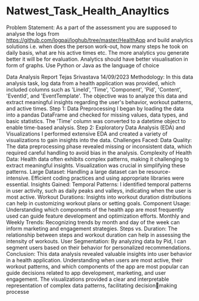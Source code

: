 # Natwest_Task_Health_Anayltics
Problem Statement:
As a part of the assessment you are supposed to analyse the logs from https://github.com/logpai/loghub/tree/master/HealthApp and build analytics solutions i.e. when does the person work-out, how many steps he took on daily basis, what are his active times etc. The more analytics you generate better it will be for evaluation. Analytics should have better visualisation in form of graphs. Use Python or Java as the language of choice


Data Analysis Report
Tejas Srivastava
14/09/2023
Methodology:
In this data analysis task, log data from a health application was provided, which 
included columns such as 'LineId', 'Time', 'Component', 'Pid', 'Content', 'EventId', 
and 'EventTemplate'. The objective was to analyze this data and extract meaningful 
insights regarding the user's behavior, workout patterns, and active times.
Step 1: Data Preprocessing
I began by loading the data into a pandas DataFrame and checked for missing 
values, data types, and basic statistics.
The 'Time' column was converted to a datetime object to enable time-based 
analysis.
Step 2: Exploratory Data Analysis (EDA) and Visualizations
I performed extensive EDA and created a variety of visualizations to gain insights 
into the data.
Challenges Faced:
Data Quality: The data preprocessing phase revealed missing or inconsistent data, 
which required careful handling to avoid bias in the analysis.
Complexity of Health Data: Health data often exhibits complex patterns, making it 
challenging to extract meaningful insights. Visualization was crucial in simplifying 
these patterns.
Large Dataset: Handling a large dataset can be resource-intensive. Efficient coding 
practices and using appropriate libraries were essential.
Insights Gained:
Temporal Patterns: I identified temporal patterns in user activity, such as daily 
peaks and valleys, indicating when the user is most active.
Workout Durations: Insights into workout duration distributions can help in 
customizing workout plans or setting goals.
Component Usage: Understanding which components of the health app are most 
frequently used can guide feature development and optimization efforts.
Monthly and Weekly Trends: Recognizing trends by month and day of the week 
can inform marketing and engagement strategies.
Steps vs. Duration: The relationship between steps and workout duration can help 
in assessing the intensity of workouts.
User Segmentation: By analyzing data by Pid, I can segment users based on their 
behavior for personalized recommendations.
Conclusion:
This data analysis revealed valuable insights into user behavior in a health 
application. Understanding when users are most active, their workout patterns, and 
which components of the app are most popular can guide decisions related to app 
development, marketing, and user engagement. The visualizations provided a clear 
and interpretable representation of complex data patterns, facilitating decisionmaking processe
